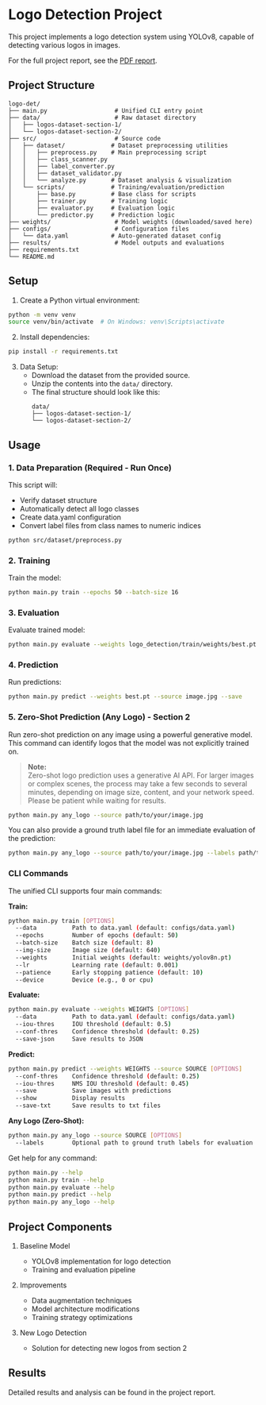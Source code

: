 # Logo Detection Project

This project implements a logo detection system using YOLOv8, capable of detecting various logos in images.

For the full project report, see the [PDF report](results/LogoDetection_Report.pdf).

## Project Structure

```
logo-det/
├── main.py                   # Unified CLI entry point
├── data/                     # Raw dataset directory
│   ├── logos-dataset-section-1/
│   └── logos-dataset-section-2/
├── src/                      # Source code
│   ├── dataset/             # Dataset preprocessing utilities
│   │   ├── preprocess.py    # Main preprocessing script
│   │   ├── class_scanner.py
│   │   ├── label_converter.py
│   │   ├── dataset_validator.py
│   │   └── analyze.py       # Dataset analysis & visualization
│   └── scripts/             # Training/evaluation/prediction
│       ├── base.py          # Base class for scripts
│       ├── trainer.py       # Training logic
│       ├── evaluator.py     # Evaluation logic
│       └── predictor.py     # Prediction logic
├── weights/                  # Model weights (downloaded/saved here)
├── configs/                  # Configuration files
│   └── data.yaml            # Auto-generated dataset config
├── results/                  # Model outputs and evaluations
├── requirements.txt
└── README.md
```

## Setup

1. Create a Python virtual environment:
```bash
python -m venv venv
source venv/bin/activate  # On Windows: venv\Scripts\activate
```

2. Install dependencies:
```bash
pip install -r requirements.txt
```

3. Data Setup:
   - Download the dataset from the provided source.
   - Unzip the contents into the `data/` directory.
   - The final structure should look like this:
     ```
     data/
     ├── logos-dataset-section-1/
     └── logos-dataset-section-2/
     ```

## Usage

### 1. Data Preparation (Required - Run Once)

This script will:
- Verify dataset structure
- Automatically detect all logo classes
- Create data.yaml configuration
- Convert label files from class names to numeric indices

```bash
python src/dataset/preprocess.py
```

### 2. Training

Train the model:
```bash
python main.py train --epochs 50 --batch-size 16
```

### 3. Evaluation

Evaluate trained model:
```bash
python main.py evaluate --weights logo_detection/train/weights/best.pt
```

### 4. Prediction

Run predictions:
```bash
python main.py predict --weights best.pt --source image.jpg --save
```

### 5. Zero-Shot Prediction (Any Logo) - Section 2

Run zero-shot prediction on any image using a powerful generative model. This command can identify logos that the model was not explicitly trained on.
> **Note:**  
> Zero-shot logo prediction uses a generative AI API. For larger images or complex scenes, the process may take a few seconds to several minutes, depending on image size, content, and your network speed. Please be patient while waiting for results.

```bash
python main.py any_logo --source path/to/your/image.jpg
```

You can also provide a ground truth label file for an immediate evaluation of the prediction:

```bash
python main.py any_logo --source path/to/your/image.jpg --labels path/to/your/labels.txt
```

### CLI Commands

The unified CLI supports four main commands:

**Train:**
```bash
python main.py train [OPTIONS]
  --data          Path to data.yaml (default: configs/data.yaml)
  --epochs        Number of epochs (default: 50)
  --batch-size    Batch size (default: 8)
  --img-size      Image size (default: 640)
  --weights       Initial weights (default: weights/yolov8n.pt)
  --lr            Learning rate (default: 0.001)
  --patience      Early stopping patience (default: 10)
  --device        Device (e.g., 0 or cpu)
```

**Evaluate:**
```bash
python main.py evaluate --weights WEIGHTS [OPTIONS]
  --data          Path to data.yaml (default: configs/data.yaml)
  --iou-thres     IOU threshold (default: 0.5)
  --conf-thres    Confidence threshold (default: 0.25)
  --save-json     Save results to JSON
```

**Predict:**
```bash
python main.py predict --weights WEIGHTS --source SOURCE [OPTIONS]
  --conf-thres    Confidence threshold (default: 0.25)
  --iou-thres     NMS IOU threshold (default: 0.45)
  --save          Save images with predictions
  --show          Display results
  --save-txt      Save results to txt files
```

**Any Logo (Zero-Shot):**
```bash
python main.py any_logo --source SOURCE [OPTIONS]
  --labels        Optional path to ground truth labels for evaluation
```

Get help for any command:
```bash
python main.py --help
python main.py train --help
python main.py evaluate --help
python main.py predict --help
python main.py any_logo --help
```

## Project Components

1. Baseline Model
   - YOLOv8 implementation for logo detection
   - Training and evaluation pipeline

2. Improvements
   - Data augmentation techniques
   - Model architecture modifications
   - Training strategy optimizations

3. New Logo Detection
   - Solution for detecting new logos from section 2

## Results

Detailed results and analysis can be found in the project report.

